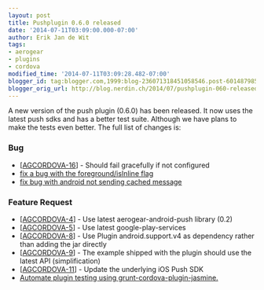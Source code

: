 ```yaml
---
layout: post
title: Pushplugin 0.6.0 released
date: '2014-07-11T03:09:00.000-07:00'
author: Erik Jan de Wit
tags:
- aerogear
- plugins
- cordova
modified_time: '2014-07-11T03:09:28.482-07:00'
blogger_id: tag:blogger.com,1999:blog-236071318451058546.post-6014879853550954341
blogger_orig_url: http://blog.nerdin.ch/2014/07/pushplugin-060-released.html
---
```


A new version of the push plugin (0.6.0) has been released. It now uses the latest push sdks and has a better test suite. Although we have plans to make the tests even better. The full list of changes is:

### Bug

* [[AGCORDOVA-16][1]] - Should fail gracefully if not configured
* [fix a bug with the foreground/isInline flag][2]
* [fix bug with android not sending cached message][3]

### Feature Request

* [[AGCORDOVA-4][4]] - Use latest aerogear-android-push library (0.2)
* [[AGCORDOVA-5][5]] - Use latest google-play-services
* [[AGCORDOVA-8][6]] - Use Plugin android.support.v4 as dependency rather than adding the jar directly
* [[AGCORDOVA-9][7]] - The example shipped with the plugin should use the latest API (simplification)
* [[AGCORDOVA-11][8]] - Update the underlying iOS Push SDK
* [Automate plugin testing using grunt-cordova-plugin-jasmine.][9]

[1]: https://issues.jboss.org/browse/AGCORDOVA-16
[2]: https://github.com/aerogear/aerogear-pushplugin-cordova/commit/9f1766356d93e223f7678f9e53884e17d82a6467
[3]: https://github.com/aerogear/aerogear-pushplugin-cordova/commit/95db7d91610fdf410b0be544b43ef5bbeb63d749
[4]: https://issues.jboss.org/browse/AGCORDOVA-4
[5]: https://issues.jboss.org/browse/AGCORDOVA-5
[6]: https://issues.jboss.org/browse/AGCORDOVA-8
[7]: https://issues.jboss.org/browse/AGCORDOVA-9
[8]: https://issues.jboss.org/browse/AGCORDOVA-11
[9]: https://github.com/aerogear/aerogear-pushplugin-cordova/commit/c12f287fd40027da68bdb6a062a0ebc37427d6d9
  